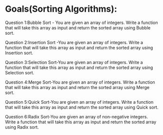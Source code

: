 # Goals(Sorting Algorithms):

Question 1:Bubble Sort - You are given an array of integers. Write a function that will take this array as input and return the sorted array using Bubble sort.

Question 2:Insertion Sort -You are given an array of integers. Write a function that will take this array as input and return the sorted array using Insertion sort.


Question 3:Selection Sort-You are given an array of integers. Write a function that will take this array as input and return the sorted array using Selection sort.

Question 4:Merge Sort-You are given an array of integers. Write a function that will take this array as input and return the sorted array using Merge sort.

Question 5:Quick Sort-You are given an array of integers. Write a function that will take this array as input and return the sorted array using Quick sort.

Question 6:Radix Sort-You are given an array of non-negative integers. Write a function that will take this array as input and return the sorted array using Radix sort.
